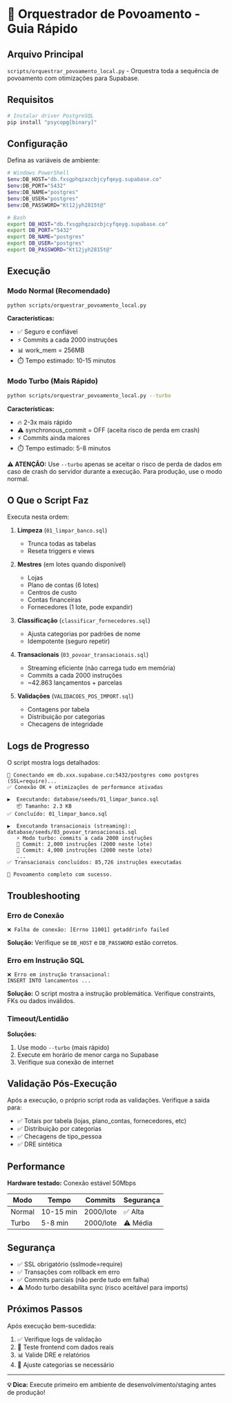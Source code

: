 # 🚀 Orquestrador de Povoamento - Guia Rápido

## Arquivo Principal

`scripts/orquestrar_povoamento_local.py` - Orquestra toda a sequência de povoamento com otimizações para Supabase.

## Requisitos

```bash
# Instalar driver PostgreSQL
pip install "psycopg[binary]"
```

## Configuração

Defina as variáveis de ambiente:

```bash
# Windows PowerShell
$env:DB_HOST="db.fxsgphqzazcbjcyfqeyg.supabase.co"
$env:DB_PORT="5432"
$env:DB_NAME="postgres"
$env:DB_USER="postgres"
$env:DB_PASSWORD="Kt12jyh2815t@"

# Bash
export DB_HOST="db.fxsgphqzazcbjcyfqeyg.supabase.co"
export DB_PORT="5432"
export DB_NAME="postgres"
export DB_USER="postgres"
export DB_PASSWORD="Kt12jyh2815t@"
```

## Execução

### Modo Normal (Recomendado)

```bash
python scripts/orquestrar_povoamento_local.py
```

**Características:**
- ✅ Seguro e confiável
- ⚡ Commits a cada 2000 instruções
- 📊 work_mem = 256MB
- ⏱️ Tempo estimado: 10-15 minutos

### Modo Turbo (Mais Rápido)

```bash
python scripts/orquestrar_povoamento_local.py --turbo
```

**Características:**
- 🔥 2-3x mais rápido
- ⚠️ synchronous_commit = OFF (aceita risco de perda em crash)
- ⚡ Commits ainda maiores
- ⏱️ Tempo estimado: 5-8 minutos

**⚠️ ATENÇÃO:** Use `--turbo` apenas se aceitar o risco de perda de dados em caso de crash do servidor durante a execução. Para produção, use o modo normal.

## O Que o Script Faz

Executa nesta ordem:

1. **Limpeza** (`01_limpar_banco.sql`)
   - Trunca todas as tabelas
   - Reseta triggers e views

2. **Mestres** (em lotes quando disponível)
   - Lojas
   - Plano de contas (6 lotes)
   - Centros de custo
   - Contas financeiras
   - Fornecedores (1 lote, pode expandir)

3. **Classificação** (`classificar_fornecedores.sql`)
   - Ajusta categorias por padrões de nome
   - Idempotente (seguro repetir)

4. **Transacionais** (`03_povoar_transacionais.sql`)
   - Streaming eficiente (não carrega tudo em memória)
   - Commits a cada 2000 instruções
   - ~42.863 lançamentos + parcelas

5. **Validações** (`VALIDACOES_POS_IMPORT.sql`)
   - Contagens por tabela
   - Distribuição por categorias
   - Checagens de integridade

## Logs de Progresso

O script mostra logs detalhados:

```
🔌 Conectando em db.xxx.supabase.co:5432/postgres como postgres (SSL=require)...
✅ Conexão OK + otimizações de performance ativadas

▶️  Executando: database/seeds/01_limpar_banco.sql
   📦 Tamanho: 2.3 KB
✅ Concluído: 01_limpar_banco.sql

▶️  Executando transacionais (streaming): database/seeds/03_povoar_transacionais.sql
   ⚡ Modo turbo: commits a cada 2000 instruções
   💾 Commit: 2,000 instruções (2000 neste lote)
   💾 Commit: 4,000 instruções (2000 neste lote)
   ...
✅ Transacionais concluídos: 85,726 instruções executadas

🎉 Povoamento completo com sucesso.
```

## Troubleshooting

### Erro de Conexão

```
❌ Falha de conexão: [Errno 11001] getaddrinfo failed
```

**Solução:** Verifique se `DB_HOST` e `DB_PASSWORD` estão corretos.

### Erro em Instrução SQL

```
❌ Erro em instrução transacional:
INSERT INTO lancamentos ...
```

**Solução:** O script mostra a instrução problemática. Verifique constraints, FKs ou dados inválidos.

### Timeout/Lentidão

**Soluções:**
1. Use modo `--turbo` (mais rápido)
2. Execute em horário de menor carga no Supabase
3. Verifique sua conexão de internet

## Validação Pós-Execução

Após a execução, o próprio script roda as validações. Verifique a saída para:

- ✅ Totais por tabela (lojas, plano_contas, fornecedores, etc)
- ✅ Distribuição por categorias
- ✅ Checagens de tipo_pessoa
- ✅ DRE sintética

## Performance

**Hardware testado:** Conexão estável 50Mbps

| Modo | Tempo | Commits | Segurança |
|------|-------|---------|-----------|
| Normal | 10-15 min | 2000/lote | ✅ Alta |
| Turbo | 5-8 min | 2000/lote | ⚠️ Média |

## Segurança

- ✅ SSL obrigatório (sslmode=require)
- ✅ Transações com rollback em erro
- ✅ Commits parciais (não perde tudo em falha)
- ⚠️ Modo turbo desabilita sync (risco aceitável para imports)

## Próximos Passos

Após execução bem-sucedida:

1. ✅ Verifique logs de validação
2. 🎨 Teste frontend com dados reais
3. 📊 Valide DRE e relatórios
4. 🔧 Ajuste categorias se necessário

---

**💡 Dica:** Execute primeiro em ambiente de desenvolvimento/staging antes de produção!
